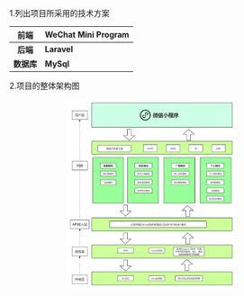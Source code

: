 1.列出项目所采用的技术方案

| 前端   | WeChat Mini Program  |
|:------:|---|
|  **后端**   | **Laravel**  |
|  **数据库** | **MySql**  |

2.项目的整体架构图

<div align="center">
<img src=System_Architecture_Diagram.png width=60% alt="系统架构图"> 
</div>
